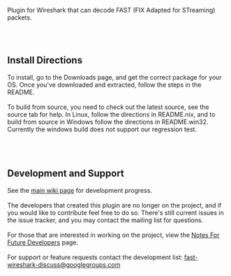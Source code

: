 Plugin for Wireshark that can decode FAST (FIX Adapted for STreaming) packets.

<br><br>

<h2>Install Directions</h2>

To install, go to the Downloads page, and get the correct package for your OS.  Once you've downloaded and extracted, follow the steps in the README.<br>
<br>
To build from source, you need to check out the latest source, see the source tab for help.  In Linux, follow the directions in README.nix, and to build from source in Windows follow the directions in README.win32.  Currently the windows build does not support our regression test.<br>
<br>
<br><br>

<h2>Development and Support</h2>

See the <a href='Main.md'>main wiki page</a> for development progress.<br>
<br>
The developers that created this plugin are no longer on the project, and if you would like to contribute feel free to do so.  There's still current issues in the issue tracker, and you may contact the mailing list for questions.<br>
<br>
For those that are interested in working on the project, view the <a href='Notes_For_Future_Developers.md'>Notes For Future Developers</a> page.<br>
<br>
For support or feature requests contact the development list: fast-wireshark-discuss@googlegroups.com